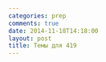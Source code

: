 ```yaml
---
categories: prep
comments: true
date: 2014-11-18T14:18:00
layout: post
title: Темы для 419
---
```


